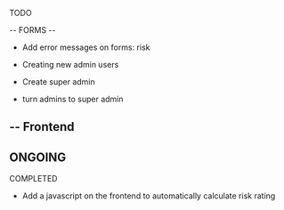 TODO

-- FORMS -- 
- Add error messages on forms: risk

- Creating new admin users
- Create super admin
- turn admins to super admin

-- Frontend
- 

ONGOING
-  

COMPLETED
- Add a javascript on the frontend to automatically calculate risk rating